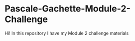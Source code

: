 # Pascale-Gachette-Module-2-Challenge
Hi! In this repository I have my Module 2 challenge materials
